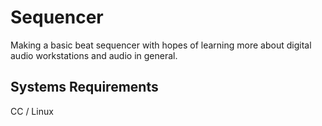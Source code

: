 # Sequencer
Making a basic beat sequencer with hopes of learning more about digital audio
workstations and audio in general.

## Systems Requirements
CC / Linux 
